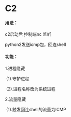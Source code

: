 # C2

#### 用法：

c2启动后 控制端nc 监听

python2发送icmp包，回连shell

#### 功能：

1.进程隐藏

​		  (1).守护进程

​			(2).进程名称改为系统进程

2.流量隐藏

​			(1).触发回连shell的流量为ICMP
